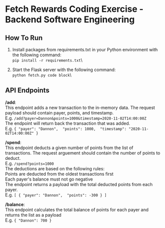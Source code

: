 # Fetch Rewards Coding Exercise - Backend Software Engineering
## How To Run
1. Install packages from requirements.txt in your Python environment with the following command:\
`pip install -r requirements.txt`\

2. Start the Flask server with the following command:\
`python fetch.py code block`\


## API Endpoints
**/add**: \
This endpoint adds a new transaction to the in-memory data. The request payload should contain payer, points, and timestamp. \
  E.g.  `/add?payer=Dannon&points=1000&timestamp=2020-11-02T14:00:00Z`\
The endpoint will return back the transaction that was added.\
  E.g.  `{
    "payer": "Dannon", 
    "points": 1000, 
    "timestamp": "2020-11-02T14:00:00Z"
  }`

**/spend**: \
This endpoint deducts a given number of points from the list of transactions. The request arguement should contain the number of points to deduct.\
E.g. `/spend?points=1000` \
The deductions are based on the following rules:\
    Points are deducted from the oldest transactions first\
    Each payer's balance must not go negative\
The endpoint returns a payload with the total deducted points from each payer.\
E.g.  `[
        {
          "payer": "Dannon", 
          "points": -300
        }
      ]`  
      
**/balance**: \
This endpoint calculates the total balance of points for each payer and returns the list as a payload\
E.g. `{
        "Dannon": 700
      }`
